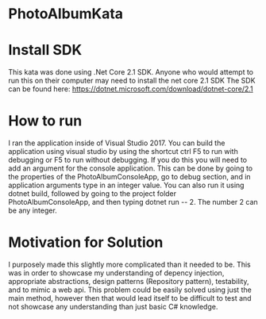 # PhotoAlbumKata

# Install SDK
This kata was done using .Net Core 2.1 SDK. Anyone who would attempt to run this on their computer may need to install the net core 2.1 SDK
The SDK can be found here: https://dotnet.microsoft.com/download/dotnet-core/2.1

# How to run
I ran the application inside of Visual Studio 2017. You can build the application using visual studio by using the shortcut ctrl F5 to
run with debugging or F5 to run without debugging. If you do this you will need to add an argument for the console application.
This can be done by going to the properties of the PhotoAlbumConsoleApp, go to debug section, and in application arguments type in
an integer value. You can also run it using dotnet build, followed by going to the project folder PhotoAlbumConsoleApp, and then typing
dotnet run -- 2. The number 2 can be any integer.

# Motivation for Solution
I purposely made this slightly more complicated than it needed to be. This was in order to showcase my understanding of depency injection, appropriate abstractions, design patterns (Repository pattern), testability, and to mimic a web api. This problem could be easily solved using just the main method, however then that would lead itself to be difficult to test and not showcase any understanding than just basic
C# knowledge.
